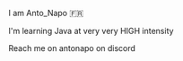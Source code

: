 I am Anto_Napo :fr:

I'm learning Java at very very HIGH intensity

Reach me on antonapo on discord

<!-- MarkDown is annoying af -->
